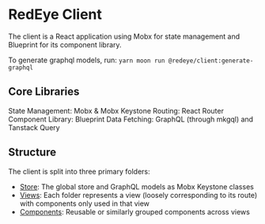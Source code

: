 # RedEye Client

The client is a React application using Mobx for state management and Blueprint for its component library.

To generate graphql models, run: `yarn moon run @redeye/client:generate-graphql`

## Core Libraries

State Management: Mobx & Mobx Keystone
Routing: React Router
Component Library: Blueprint
Data Fetching: GraphQL (through mkgql) and Tanstack Query

## Structure

The client is split into three primary folders:

- [Store](./src/store): The global store and GraphQL models as Mobx Keystone classes
- [Views](./src/views): Each folder represents a view (loosely corresponding to its route) with components only used in that view
- [Components](./src/components): Reusable or similarly grouped components across views
